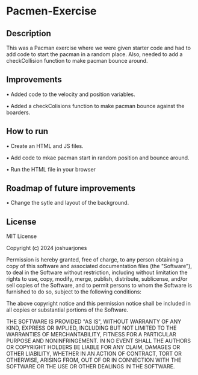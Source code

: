 # Pacmen-Exercise

## Description
This was a Pacman exercise where we were given starter code and had to add code to start the pacman in a random place.  Also, needed to add a checkCollision function to make pacman bounce around.

## Improvements
• Added code to the velocity and position variables. 

• Added a checkColisions function to make pacman bounce against the boarders.


## How to run
• Create an HTML and JS files.

• Add code to mkae pacman start in random position and bounce around.

• Run the HTML file in your browser

## Roadmap of future improvements
• Change the sytle and layout of the background.

## License
MIT License

Copyright (c) 2024 joshuarjones

Permission is hereby granted, free of charge, to any person obtaining a copy
of this software and associated documentation files (the "Software"), to deal
in the Software without restriction, including without limitation the rights
to use, copy, modify, merge, publish, distribute, sublicense, and/or sell
copies of the Software, and to permit persons to whom the Software is
furnished to do so, subject to the following conditions:

The above copyright notice and this permission notice shall be included in all
copies or substantial portions of the Software.

THE SOFTWARE IS PROVIDED "AS IS", WITHOUT WARRANTY OF ANY KIND, EXPRESS OR
IMPLIED, INCLUDING BUT NOT LIMITED TO THE WARRANTIES OF MERCHANTABILITY,
FITNESS FOR A PARTICULAR PURPOSE AND NONINFRINGEMENT. IN NO EVENT SHALL THE
AUTHORS OR COPYRIGHT HOLDERS BE LIABLE FOR ANY CLAIM, DAMAGES OR OTHER
LIABILITY, WHETHER IN AN ACTION OF CONTRACT, TORT OR OTHERWISE, ARISING FROM,
OUT OF OR IN CONNECTION WITH THE SOFTWARE OR THE USE OR OTHER DEALINGS IN THE
SOFTWARE.

